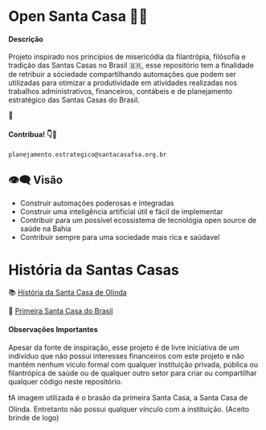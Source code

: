 # Open Santa Casa 🏨⛪
#### Descrição
Projeto inspirado nos principios de misericódia da filantrópia, filósofia e tradição das Santas Casas no Brasil 🇧🇷, esse repositório tem a finalidade de retribuir a sóciedade compartilhando automações que podem ser utilizadas para otimizar a produtividade em atividades realizadas nos trabalhos administrativos, financeiros, contábeis e de planejamento estratégico das Santas Casas do Brasil. 

🤖

#### Contribua! 👇📩

``planejamento.estrategico@santacasafsa.org.br``

## 👁️‍🗨️ Visão

- Construir automações poderosas e integradas
- Construir uma inteligência artificial útil e fácil de implementar
- Contribuir para um possível ecossistema de tecnológia open source de saúde na Bahia
- Contribuir sempre para uma sociedade mais rica e saúdavel

# História da Santas Casas
📚 [História da Santa Casa de Olinda](https://www.santacasarecife.org.br/institucional/nossa-historia/)

🥇 [Primeira Santa Casa do Brasil](http://www.arquidioceseolindarecife.org/santa-casa-promove-natal-luz/)

#### Observações Importantes
Apesar da fonte de inspiração, esse projeto é de livre iniciativa de um indivíduo que não possui interesses financeiros com este projeto e não mantém nenhum vículo formal com qualquer instituição privada, pública ou filantrópica de saúde ou de qualquer outro setor para criar ou compartilhar qualquer código neste repositório.

❗A imagem utilizada é o brasão da primeira Santa Casa, a Santa Casa de Olinda. Entretanto não possui qualquer vínculo com a instituição. (Aceito brinde de logo)
